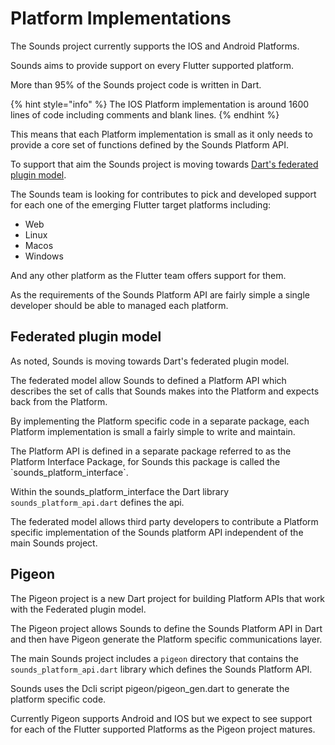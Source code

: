 # Platform Implementations

The Sounds project currently supports the IOS and Android Platforms.

Sounds aims to provide support on every Flutter supported platform.

More than 95% of the Sounds project code is written in Dart. 

{% hint style="info" %}
The IOS Platform implementation is around 1600 lines of code including comments and blank lines.
{% endhint %}

This means that each Platform implementation is small as it only needs to provide a core set of functions defined by the Sounds Platform API.

To support that aim the Sounds project is moving towards  [Dart's federated plugin model](https://flutter.dev/docs/development/packages-and-plugins/developing-packages#federated-plugins).

The Sounds team is looking for contributes to pick and developed support for each one of the emerging Flutter target platforms including:

* Web
* Linux
* Macos
* Windows

And any other platform as the Flutter team offers support for them.

As the requirements of the Sounds Platform API are fairly simple a single developer should be able to managed each platform.

## Federated plugin model

As noted, Sounds is moving towards  Dart's federated plugin model.

The federated model allow Sounds to defined a Platform API which describes the set of calls that Sounds makes into the Platform and expects back from the Platform.

By implementing the Platform specific code in a separate package, each Platform implementation is small a fairly simple to write and maintain.

The Platform API is defined in a separate package referred to as the Platform Interface Package, for Sounds this package is called the \`sounds\_platform\_interface\`.

Within the sounds\_platform\_interface  the Dart library `sounds_platform_api.dart` defines the api.

The federated model allows third party developers to contribute a Platform specific implementation of the Sounds platform API independent of the main Sounds project.

## Pigeon

The Pigeon project is a new Dart project for building Platform APIs that work with the Federated plugin model.

The Pigeon project allows Sounds to define the Sounds Platform API in Dart and then have Pigeon generate the Platform specific communications layer. 

The main Sounds project includes a `pigeon` directory that contains the `sounds_platform_api.dart` library which defines the Sounds Platform API. 

Sounds uses the Dcli script pigeon/pigeon\_gen.dart to generate the platform specific code. 

Currently Pigeon supports Android and IOS but we expect to see support for each of the Flutter supported Platforms as the Pigeon project matures.




